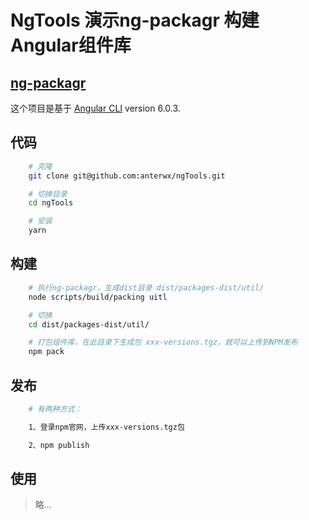 # NgTools 演示ng-packagr 构建Angular组件库

## [ng-packagr](https://www.npmjs.com/package/ng-packagr)<br>

这个项目是基于 [Angular CLI](https://github.com/angular/angular-cli) version 6.0.3.

## 代码
```bash
    # 克隆
    git clone git@github.com:anterwx/ngTools.git

    # 切换目录
    cd ngTools

    # 安装
    yarn
```
## 构建
```bash
    # 执行ng-packagr，生成dist目录 dist/packages-dist/util/
    node scripts/build/packing uitl

    # 切换
    cd dist/packages-dist/util/

    # 打包组件库，在此目录下生成包 xxx-versions.tgz，就可以上传到NPM发布
    npm pack
```
## 发布
```bash
    # 有两种方式：

    1、登录npm官网，上传xxx-versions.tgz包

    2、npm publish

```

## 使用
> 略…